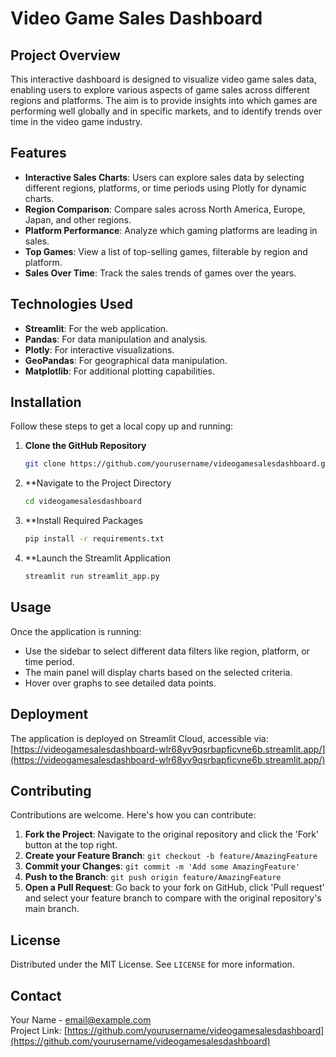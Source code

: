 # Video Game Sales Dashboard

## Project Overview
This interactive dashboard is designed to visualize video game sales data, enabling users to explore various aspects of game sales across different regions and platforms. The aim is to provide insights into which games are performing well globally and in specific markets, and to identify trends over time in the video game industry.

## Features
- **Interactive Sales Charts**: Users can explore sales data by selecting different regions, platforms, or time periods using Plotly for dynamic charts.
- **Region Comparison**: Compare sales across North America, Europe, Japan, and other regions.
- **Platform Performance**: Analyze which gaming platforms are leading in sales.
- **Top Games**: View a list of top-selling games, filterable by region and platform.
- **Sales Over Time**: Track the sales trends of games over the years.

## Technologies Used
- **Streamlit**: For the web application.
- **Pandas**: For data manipulation and analysis.
- **Plotly**: For interactive visualizations.
- **GeoPandas**: For geographical data manipulation.
- **Matplotlib**: For additional plotting capabilities.

## Installation
Follow these steps to get a local copy up and running:

1. **Clone the GitHub Repository**
   ```bash
   git clone https://github.com/yourusername/videogamesalesdashboard.git
2. **Navigate to the Project Directory
   ```bash
   cd videogamesalesdashboard
3. **Install Required Packages
   ```bash
   pip install -r requirements.txt

5. **Launch the Streamlit Application
   ```bash
   streamlit run streamlit_app.py
## Usage
Once the application is running:
- Use the sidebar to select different data filters like region, platform, or time period.
- The main panel will display charts based on the selected criteria.
- Hover over graphs to see detailed data points.

## Deployment
The application is deployed on Streamlit Cloud, accessible via:
[https://videogamesalesdashboard-wlr68yv9qsrbapficvne6b.streamlit.app/](https://videogamesalesdashboard-wlr68yv9qsrbapficvne6b.streamlit.app/)

## Contributing
Contributions are welcome. Here's how you can contribute:
1. **Fork the Project**: Navigate to the original repository and click the 'Fork' button at the top right.
2. **Create your Feature Branch**: `git checkout -b feature/AmazingFeature`
3. **Commit your Changes**: `git commit -m 'Add some AmazingFeature'`
4. **Push to the Branch**: `git push origin feature/AmazingFeature`
5. **Open a Pull Request**: Go back to your fork on GitHub, click 'Pull request' and select your feature branch to compare with the original repository's main branch.

## License
Distributed under the MIT License. See `LICENSE` for more information.

## Contact
Your Name - email@example.com  
Project Link: [https://github.com/yourusername/videogamesalesdashboard](https://github.com/yourusername/videogamesalesdashboard)
